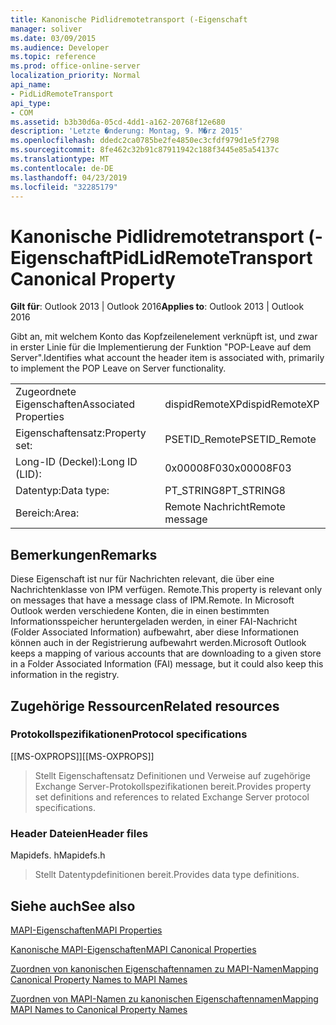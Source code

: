 ```yaml
---
title: Kanonische Pidlidremotetransport (-Eigenschaft
manager: soliver
ms.date: 03/09/2015
ms.audience: Developer
ms.topic: reference
ms.prod: office-online-server
localization_priority: Normal
api_name:
- PidLidRemoteTransport
api_type:
- COM
ms.assetid: b3b30d6a-05cd-4dd1-a162-20768f12e680
description: 'Letzte �nderung: Montag, 9. M�rz 2015'
ms.openlocfilehash: ddedc2ca0785be2fe4850ec3cfdf979d1e5f2798
ms.sourcegitcommit: 8fe462c32b91c87911942c188f3445e85a54137c
ms.translationtype: MT
ms.contentlocale: de-DE
ms.lasthandoff: 04/23/2019
ms.locfileid: "32285179"
---
```

# <a name="pidlidremotetransport-canonical-property"></a><span data-ttu-id="24f95-103">Kanonische Pidlidremotetransport (-Eigenschaft</span><span class="sxs-lookup"><span data-stu-id="24f95-103">PidLidRemoteTransport Canonical Property</span></span>

  
  
<span data-ttu-id="24f95-104">**Gilt für**: Outlook 2013 | Outlook 2016</span><span class="sxs-lookup"><span data-stu-id="24f95-104">**Applies to**: Outlook 2013 | Outlook 2016</span></span> 
  
<span data-ttu-id="24f95-105">Gibt an, mit welchem Konto das Kopfzeilenelement verknüpft ist, und zwar in erster Linie für die Implementierung der Funktion "POP-Leave auf dem Server".</span><span class="sxs-lookup"><span data-stu-id="24f95-105">Identifies what account the header item is associated with, primarily to implement the POP Leave on Server functionality.</span></span> 
  
|||
|:-----|:-----|
|<span data-ttu-id="24f95-106">Zugeordnete Eigenschaften</span><span class="sxs-lookup"><span data-stu-id="24f95-106">Associated Properties</span></span>  <br/> |<span data-ttu-id="24f95-107">dispidRemoteXP</span><span class="sxs-lookup"><span data-stu-id="24f95-107">dispidRemoteXP</span></span>  <br/> |
|<span data-ttu-id="24f95-108">Eigenschaftensatz:</span><span class="sxs-lookup"><span data-stu-id="24f95-108">Property set:</span></span>  <br/> |<span data-ttu-id="24f95-109">PSETID_Remote</span><span class="sxs-lookup"><span data-stu-id="24f95-109">PSETID_Remote</span></span>  <br/> |
|<span data-ttu-id="24f95-110">Long-ID (Deckel):</span><span class="sxs-lookup"><span data-stu-id="24f95-110">Long ID (LID):</span></span>  <br/> |<span data-ttu-id="24f95-111">0x00008F03</span><span class="sxs-lookup"><span data-stu-id="24f95-111">0x00008F03</span></span>  <br/> |
|<span data-ttu-id="24f95-112">Datentyp:</span><span class="sxs-lookup"><span data-stu-id="24f95-112">Data type:</span></span>  <br/> |<span data-ttu-id="24f95-113">PT_STRING8</span><span class="sxs-lookup"><span data-stu-id="24f95-113">PT_STRING8</span></span>  <br/> |
|<span data-ttu-id="24f95-114">Bereich:</span><span class="sxs-lookup"><span data-stu-id="24f95-114">Area:</span></span>  <br/> |<span data-ttu-id="24f95-115">Remote Nachricht</span><span class="sxs-lookup"><span data-stu-id="24f95-115">Remote message</span></span>  <br/> |
   
## <a name="remarks"></a><span data-ttu-id="24f95-116">Bemerkungen</span><span class="sxs-lookup"><span data-stu-id="24f95-116">Remarks</span></span>

<span data-ttu-id="24f95-117">Diese Eigenschaft ist nur für Nachrichten relevant, die über eine Nachrichtenklasse von IPM verfügen. Remote.</span><span class="sxs-lookup"><span data-stu-id="24f95-117">This property is relevant only on messages that have a message class of IPM.Remote.</span></span> <span data-ttu-id="24f95-118">In Microsoft Outlook werden verschiedene Konten, die in einen bestimmten Informationsspeicher heruntergeladen werden, in einer FAI-Nachricht (Folder Associated Information) aufbewahrt, aber diese Informationen können auch in der Registrierung aufbewahrt werden.</span><span class="sxs-lookup"><span data-stu-id="24f95-118">Microsoft Outlook keeps a mapping of various accounts that are downloading to a given store in a Folder Associated Information (FAI) message, but it could also keep this information in the registry.</span></span>
  
## <a name="related-resources"></a><span data-ttu-id="24f95-119">Zugehörige Ressourcen</span><span class="sxs-lookup"><span data-stu-id="24f95-119">Related resources</span></span>

### <a name="protocol-specifications"></a><span data-ttu-id="24f95-120">Protokollspezifikationen</span><span class="sxs-lookup"><span data-stu-id="24f95-120">Protocol specifications</span></span>

<span data-ttu-id="24f95-121">[[MS-OXPROPS]]</span><span class="sxs-lookup"><span data-stu-id="24f95-121">[[MS-OXPROPS]]</span></span> 
  
> <span data-ttu-id="24f95-122">Stellt Eigenschaftensatz Definitionen und Verweise auf zugehörige Exchange Server-Protokollspezifikationen bereit.</span><span class="sxs-lookup"><span data-stu-id="24f95-122">Provides property set definitions and references to related Exchange Server protocol specifications.</span></span>
    
### <a name="header-files"></a><span data-ttu-id="24f95-123">Header Dateien</span><span class="sxs-lookup"><span data-stu-id="24f95-123">Header files</span></span>

<span data-ttu-id="24f95-124">Mapidefs. h</span><span class="sxs-lookup"><span data-stu-id="24f95-124">Mapidefs.h</span></span>
  
> <span data-ttu-id="24f95-125">Stellt Datentypdefinitionen bereit.</span><span class="sxs-lookup"><span data-stu-id="24f95-125">Provides data type definitions.</span></span>
    
## <a name="see-also"></a><span data-ttu-id="24f95-126">Siehe auch</span><span class="sxs-lookup"><span data-stu-id="24f95-126">See also</span></span>



[<span data-ttu-id="24f95-127">MAPI-Eigenschaften</span><span class="sxs-lookup"><span data-stu-id="24f95-127">MAPI Properties</span></span>](mapi-properties.md)
  
[<span data-ttu-id="24f95-128">Kanonische MAPI-Eigenschaften</span><span class="sxs-lookup"><span data-stu-id="24f95-128">MAPI Canonical Properties</span></span>](mapi-canonical-properties.md)
  
[<span data-ttu-id="24f95-129">Zuordnen von kanonischen Eigenschaftennamen zu MAPI-Namen</span><span class="sxs-lookup"><span data-stu-id="24f95-129">Mapping Canonical Property Names to MAPI Names</span></span>](mapping-canonical-property-names-to-mapi-names.md)
  
[<span data-ttu-id="24f95-130">Zuordnen von MAPI-Namen zu kanonischen Eigenschaftennamen</span><span class="sxs-lookup"><span data-stu-id="24f95-130">Mapping MAPI Names to Canonical Property Names</span></span>](mapping-mapi-names-to-canonical-property-names.md)

